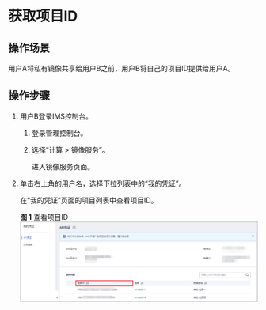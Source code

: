 # 获取项目ID<a name="zh-cn_topic_0032042418"></a>

## 操作场景<a name="section1063510334593"></a>

用户A将私有镜像共享给用户B之前，用户B将自己的项目ID提供给用户A。

## 操作步骤<a name="section4088572195358"></a>

1.  用户B登录IMS控制台。
    1.  登录管理控制台。
    2.  选择“计算 \> 镜像服务”。

        进入镜像服务页面。

2.  单击右上角的用户名，选择下拉列表中的“我的凭证”。

    在“我的凭证”页面的项目列表中查看项目ID。

    **图 1**  查看项目ID<a name="fig17787134910144"></a>  
    ![](figures/查看项目ID.png "查看项目ID")


